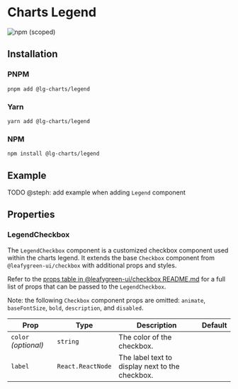 # Charts Legend

![npm (scoped)](https://img.shields.io/npm/v/@lg-charts/legend.svg)

## Installation

### PNPM

```shell
pnpm add @lg-charts/legend
```

### Yarn

```shell
yarn add @lg-charts/legend
```

### NPM

```shell
npm install @lg-charts/legend
```

## Example

TODO @steph: add example when adding `Legend` component

## Properties

### LegendCheckbox

The `LegendCheckbox` component is a customized checkbox component used within the charts legend. It extends the base `Checkbox` component from `@leafygreen-ui/checkbox` with additional props and styles.

Refer to the [props table in @leafygreen-ui/checkbox README.md](https://github.com/mongodb/leafygreen-ui/blob/main/packages/checkbox/README.md#properties) for a full list of props that can be passed to the `LegendCheckbox`.

Note: the following `Checkbox` component props are omitted: `animate`, `baseFontSize`, `bold`, `description`, and `disabled`.

| Prop                 | Type              | Description                                     | Default |
| -------------------- | ----------------- | ----------------------------------------------- | ------- |
| `color` _(optional)_ | `string`          | The color of the checkbox.                      |         |
| `label`              | `React.ReactNode` | The label text to display next to the checkbox. |         |
